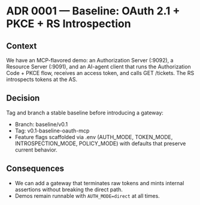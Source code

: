 # ADR 0001 — Baseline: OAuth 2.1 + PKCE + RS Introspection

## Context
We have an MCP-flavored demo: an Authorization Server (:9092), a Resource Server (:9091), and an AI-agent client that runs the Authorization Code + PKCE flow, receives an access token, and calls GET /tickets. The RS introspects tokens at the AS.

## Decision
Tag and branch a stable baseline before introducing a gateway:
- Branch: baseline/v0.1
- Tag: v0.1-baseline-oauth-mcp
- Feature flags scaffolded via .env (AUTH_MODE, TOKEN_MODE, INTROSPECTION_MODE, POLICY_MODE) with defaults that preserve current behavior.

## Consequences
- We can add a gateway that terminates raw tokens and mints internal assertions without breaking the direct path.
- Demos remain runnable with `AUTH_MODE=direct` at all times.
